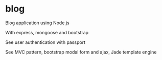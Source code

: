# blog

Blog application using Node.js

With express, mongoose and bootstrap

See user authentication with passport

See MVC pattern, bootstrap modal form and ajax, Jade template engine